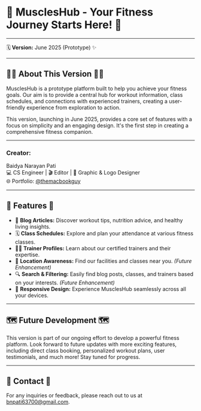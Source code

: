 <h1>💪 MusclesHub - Your Fitness Journey Starts Here! 💪</h1>
    <hr>
    <p><span class="emoji">🗓️</span><strong> Version:</strong> June 2025 (Prototype) <span class="emoji">✨</span></p>
    <hr>
    <h2><span class="emoji">🏋️‍♀️</span> About This Version <span class="emoji">🏋️‍♂️</span></h2>
    <p>MusclesHub is a prototype platform built to help you achieve your fitness goals. Our aim is to provide a central hub for workout information, class schedules, and connections with experienced trainers, creating a user-friendly experience from exploration to action.</p>
    <p>This version, launching in June 2025, provides a core set of features with a focus on simplicity and an engaging design. It's the first step in creating a comprehensive fitness companion.</p>
    <hr>
    <h3>Creator:</h3>
    <p>Baidya Narayan Pati<br>
    💻 CS Engineer | 🎬 Editor | 🎨 Graphic & Logo Designer<br>
    🌐 Portfolio: <a href="https://bento.me/themacbookguy">@themacbookguy</a></p>
    <hr>
    <h2><span class="emoji">🚀</span> Features <span class="emoji">🚀</span></h2>
    <ul>
        <li><span class="emoji">📰</span> <strong>Blog Articles:</strong> Discover workout tips, nutrition advice, and healthy living insights.</li>
        <li><span class="emoji">🗓️</span> <strong>Class Schedules:</strong> Explore and plan your attendance at various fitness classes.</li>
        <li><span class="emoji">🧑‍🏫</span> <strong>Trainer Profiles:</strong> Learn about our certified trainers and their expertise.</li>
        <li><span class="emoji">📍</span> <strong>Location Awareness:</strong> Find our facilities and classes near you. <em>(Future Enhancement)</em></li>
        <li><span class="emoji">🔍</span> <strong>Search & Filtering:</strong> Easily find blog posts, classes, and trainers based on your interests. <em>(Future Enhancement)</em></li>
        <li><span class="emoji">📱</span> <strong>Responsive Design:</strong> Experience MusclesHub seamlessly across all your devices.</li>
    </ul>
    <hr>
    <h2><span class="emoji">🗺️</span> Future Development <span class="emoji">🗺️</span></h2>
    <p>This version is part of our ongoing effort to develop a powerful fitness platform. Look forward to future updates with more exciting features, including direct class booking, personalized workout plans, user testimonials, and much more! Stay tuned for progress.</p>
    <hr>
    <h2><span class="emoji">📧</span> Contact <span class="emoji">📧</span></h2>
    <p>For any inquiries or feedback, please reach out to us at <a href="mailto:bnpati63700@gmail.com">bnpati63700@gmail.com</a>.</p>
